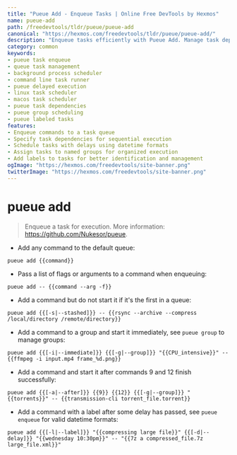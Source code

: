```yaml
---
title: "Pueue Add - Enqueue Tasks | Online Free DevTools by Hexmos"
name: pueue-add
path: /freedevtools/tldr/pueue/pueue-add
canonical: "https://hexmos.com/freedevtools/tldr/pueue/pueue-add/"
description: "Enqueue tasks efficiently with Pueue Add. Manage task dependencies and execution order easily using command line. Free online tool, no registration required."
category: common
keywords:
- pueue task enqueue
- queue task management
- background process scheduler
- command line task runner
- pueue delayed execution
- linux task scheduler
- macos task scheduler
- pueue task dependencies
- pueue group scheduling
- pueue labeled tasks
features:
- Enqueue commands to a task queue
- Specify task dependencies for sequential execution
- Schedule tasks with delays using datetime formats
- Assign tasks to named groups for organized execution
- Add labels to tasks for better identification and management
ogImage: "https://hexmos.com/freedevtools/site-banner.png"
twitterImage: "https://hexmos.com/freedevtools/site-banner.png"
---
```


# pueue add

> Enqueue a task for execution.
> More information: <https://github.com/Nukesor/pueue>.

- Add any command to the default queue:

`pueue add {{command}}`

- Pass a list of flags or arguments to a command when enqueuing:

`pueue add -- {{command --arg -f}}`

- Add a command but do not start it if it's the first in a queue:

`pueue add {{[-s|--stashed]}} -- {{rsync --archive --compress /local/directory /remote/directory}}`

- Add a command to a group and start it immediately, see `pueue group` to manage groups:

`pueue add {{[-i|--immediate]}} {{[-g|--group]}} "{{CPU_intensive}}" -- {{ffmpeg -i input.mp4 frame_%d.png}}`

- Add a command and start it after commands 9 and 12 finish successfully:

`pueue add {{[-a|--after]}} {{9}} {{12}} {{[-g|--group]}} "{{torrents}}" -- {{transmission-cli torrent_file.torrent}}`

- Add a command with a label after some delay has passed, see `pueue enqueue` for valid datetime formats:

`pueue add {{[-l|--label]}} "{{compressing large file}}" {{[-d|--delay]}} "{{wednesday 10:30pm}}" -- "{{7z a compressed_file.7z large_file.xml}}"`
